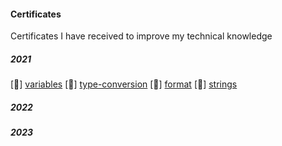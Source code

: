 #### Certificates

Certificates I have received to improve my technical knowledge

##### 2021 
[:green_heart:] [variables](/2021/variables.py)
[:green_heart:] [type-conversion](/objects-and-data-structure/type-conversion.py)
[:green_heart:] [format](/objects-and-data-structure/format.py)
[:green_heart:] [strings](/objects-and-data-structure/strings.py)

##### 2022

##### 2023
